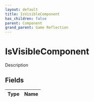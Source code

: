 ```yaml
---
layout: default
title: IsVisibleComponent
has_children: false
parent: Component
grand_parent: Game Reflection
---
```

# IsVisibleComponent
Description 

## Fields

| Type | Name |
|:-------------|:--------------|

